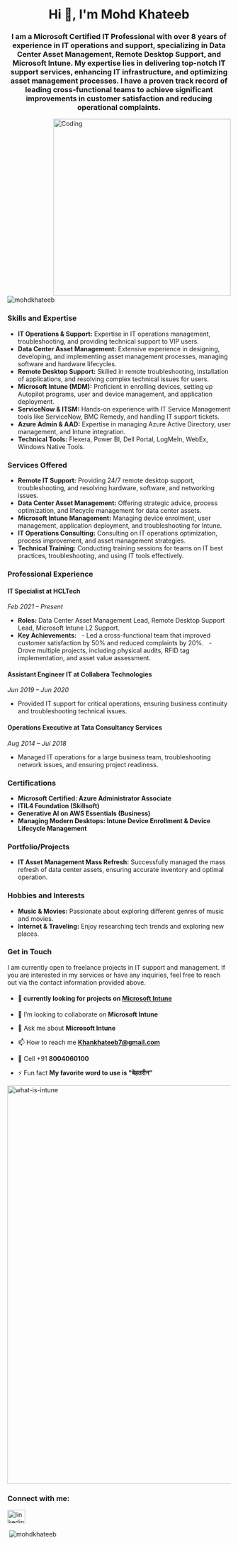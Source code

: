 <h1 align="center">Hi 👋, I'm Mohd Khateeb</h1>
<h3 align="center">I am a Microsoft Certified IT Professional with over 8 years of experience in IT operations and support, specializing in Data Center Asset Management, Remote Desktop Support, and Microsoft Intune. My expertise lies in delivering top-notch IT support services, enhancing IT infrastructure, and optimizing asset management processes. I have a proven track record of leading cross-functional teams to achieve significant improvements in customer satisfaction and reducing operational complaints.</h3>
<img align="right" alt="Coding" width="400" src="https://www.akashpixel.com/wp-content/uploads/2020/06/akashpixel-skills.gif">
<p align="left"> <img src="https://komarev.com/ghpvc/?username=mohdkhateeb&label=Profile%20views&color=0e75b6&style=flat" alt="mohdkhateeb" /> </p>


### **Skills and Expertise**
- **IT Operations & Support:** Expertise in IT operations management, troubleshooting, and providing technical support to VIP users.
- **Data Center Asset Management:** Extensive experience in designing, developing, and implementing asset management processes, managing software and hardware lifecycles.
- **Remote Desktop Support:** Skilled in remote troubleshooting, installation of applications, and resolving complex technical issues for users.
- **Microsoft Intune (MDM):** Proficient in enrolling devices, setting up Autopilot programs, user and device management, and application deployment.
- **ServiceNow & ITSM:** Hands-on experience with IT Service Management tools like ServiceNow, BMC Remedy, and handling IT support tickets.
- **Azure Admin & AAD:** Expertise in managing Azure Active Directory, user management, and Intune integration.
- **Technical Tools:** Flexera, Power BI, Dell Portal, LogMeIn, WebEx, Windows Native Tools.

### **Services Offered**
- **Remote IT Support:** Providing 24/7 remote desktop support, troubleshooting, and resolving hardware, software, and networking issues.
- **Data Center Asset Management:** Offering strategic advice, process optimization, and lifecycle management for data center assets.
- **Microsoft Intune Management:** Managing device enrolment, user management, application deployment, and troubleshooting for Intune.
- **IT Operations Consulting:** Consulting on IT operations optimization, process improvement, and asset management strategies.
- **Technical Training:** Conducting training sessions for teams on IT best practices, troubleshooting, and using IT tools effectively.

### **Professional Experience**
#### **IT Specialist at HCLTech**
*Feb 2021 – Present*
- **Roles:** Data Center Asset Management Lead, Remote Desktop Support Lead, Microsoft Intune L2 Support.
- **Key Achievements:**
  - Led a cross-functional team that improved customer satisfaction by 50% and reduced complaints by 20%.
  - Drove multiple projects, including physical audits, RFID tag implementation, and asset value assessment.

#### **Assistant Engineer IT at Collabera Technologies**
*Jun 2019 – Jun 2020*
- Provided IT support for critical operations, ensuring business continuity and troubleshooting technical issues.

#### **Operations Executive at Tata Consultancy Services**
*Aug 2014 – Jul 2018*
- Managed IT operations for a large business team, troubleshooting network issues, and ensuring project readiness.

### **Certifications**
- **Microsoft Certified: Azure Administrator Associate**
- **ITIL4 Foundation (Skillsoft)**
- **Generative AI on AWS Essentials (Business)**
- **Managing Modern Desktops: Intune Device Enrollment & Device Lifecycle Management**
### **Portfolio/Projects**
- **IT Asset Management Mass Refresh:** Successfully managed the mass refresh of data center assets, ensuring accurate inventory and optimal operation.

### **Hobbies and Interests**
- **Music & Movies:** Passionate about exploring different genres of music and movies.
- **Internet & Traveling:** Enjoy researching tech trends and exploring new places.

### **Get in Touch**
I am currently open to freelance projects in IT support and management. If you are interested in my services or have any inquiries, feel free to reach out via the contact information provided above.

- #### **🔭 currently looking for projects on [Microsoft Intune](https://onedrive.live.com/edit?id=1190A9CFC8057ACB!7864&resid=1190A9CFC8057ACB!7864&ithint=file%2cdocx&ct=1707835504211&wdOrigin=OFFICECOM-WEB.MAIN.EDGEWORTH&wdPreviousSessionSrc=HarmonyWeb&wdPreviousSession=670b7601-7f3b-44a1-98cf-e31d995a6e7d&wdo=2&cid=1190a9cfc8057acb)** 

- 👯 I’m looking to collaborate on **Microsoft Intune**

- 💬 Ask me about **Microsoft Intune**

- 📫 How to reach me **Khankhateeb7@gmail.com**

- 📱 Cell +91 **8004060100**

- ⚡ Fun fact **My favorite word to use is "बेहतरीन"**

<img width="900" alt="what-is-intune" src="https://github.com/user-attachments/assets/1811b2b3-f3d3-46cc-95e3-c5b79c7a680d">

<h3 align="left">Connect with me:</h3>
<p align="left">
<a href="https://linkedin.com/in/linkedin.com/in/mohd khateeb/" target="blank"><img align="center" src="https://raw.githubusercontent.com/rahuldkjain/github-profile-readme-generator/master/src/images/icons/Social/linked-in-alt.svg" alt="linkedin.com/in/mohd khateeb/" height="30" width="40" /></a>
</p>

<p>&nbsp;<img align="center" src="https://github-readme-stats.vercel.app/api?username=mohdkhateeb&show_icons=true&locale=en" alt="mohdkhateeb" /></p>
